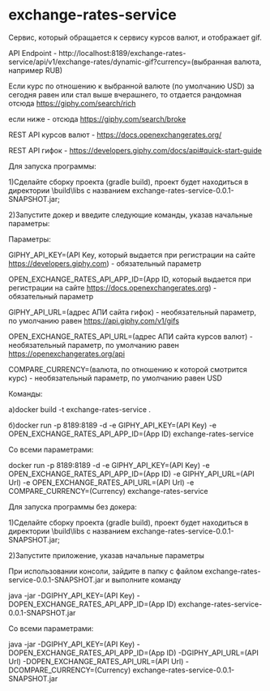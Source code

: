 # exchange-rates-service
Сервис, который обращается к сервису курсов валют, и отображает gif.

API Endpoint - http://localhost:8189/exchange-rates-service/api/v1/exchange-rates/dynamic-gif?currency=(выбранная валюта, например RUB)

Если курс по отношению к выбранной валюте (по умолчанию USD) за сегодня равен или стал выше вчерашнего, то отдается рандомная отсюда https://giphy.com/search/rich

если ниже - отсюда https://giphy.com/search/broke

REST API курсов валют - https://docs.openexchangerates.org/

REST API гифок - https://developers.giphy.com/docs/api#quick-start-guide


Для запуска программы:

1)Сделайте сборку проекта (gradle build), проект будет находиться в директории \build\libs с названием exchange-rates-service-0.0.1-SNAPSHOT.jar;

2)Запустите докер и введите следующие команды, указав начальные параметры:

Параметры:

GIPHY_API_KEY=(API Key, который выдается при регистрации на сайте https://developers.giphy.com) - обязательный параметр

OPEN_EXCHANGE_RATES_API_APP_ID=(App ID, который выдается при регистрации на сайте https://docs.openexchangerates.org) - обязательный параметр

GIPHY_API_URL=(адрес АПИ сайта гифок) - необязательный параметр, по умолчанию равен https://api.giphy.com/v1/gifs

OPEN_EXCHANGE_RATES_API_URL=(адрес АПИ сайта курсов валют) - необязательный параметр, по умолчанию равен https://openexchangerates.org/api

COMPARE_CURRENCY=(валюта, по отношению к которой смотрится курс) - необязательный параметр, по умолчанию равен USD

Команды:

а)docker build -t exchange-rates-service .

б)docker run -p 8189:8189 -d -e GIPHY_API_KEY=(API Key) -e OPEN_EXCHANGE_RATES_API_APP_ID=(App ID) exchange-rates-service

Со всеми параметрами:

docker run -p 8189:8189 -d -e GIPHY_API_KEY=(API Key) -e OPEN_EXCHANGE_RATES_API_APP_ID=(App ID) -e GIPHY_API_URL=(API Url) -e OPEN_EXCHANGE_RATES_API_URL=(API Url) -e COMPARE_CURRENCY=(Currency) exchange-rates-service


Для запуска программы без докера:

1)Сделайте сборку проекта (gradle build), проект будет находиться в директории \build\libs с названием exchange-rates-service-0.0.1-SNAPSHOT.jar;

2)Запустите приложение, указав начальные параметры

При использовании консоли, зайдите в папку с файлом exchange-rates-service-0.0.1-SNAPSHOT.jar и выполните команду

java -jar -DGIPHY_API_KEY=(API Key) -DOPEN_EXCHANGE_RATES_API_APP_ID=(App ID) exchange-rates-service-0.0.1-SNAPSHOT.jar

Со всеми параметрами:

java -jar -DGIPHY_API_KEY=(API Key) -DOPEN_EXCHANGE_RATES_API_APP_ID=(App ID) -DGIPHY_API_URL=(API Url) -DOPEN_EXCHANGE_RATES_API_URL=(API Url) -DCOMPARE_CURRENCY=(Currency) exchange-rates-service-0.0.1-SNAPSHOT.jar
